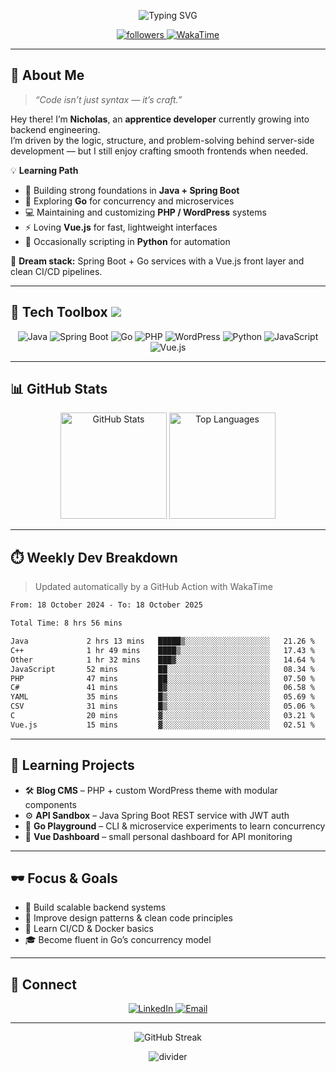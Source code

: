 <!-- Hero -->
<p align="center">
  <img src="https://readme-typing-svg.demolab.com?font=Fira+Code&weight=600&size=28&duration=2800&pause=800&center=true&vCenter=true&color=EF4444&width=700&lines=Hey%2C+I'm+Nicholas+Signore+%F0%9F%91%8B;Apprentice+Backend+Developer;Crafting+APIs+and+clean+code;Learning+Go%2C+Vue+%26+SpringBoot" alt="Typing SVG">
</p>

<p align="center">
  <a href="https://github.com/nicholassignore">
    <img alt="followers" src="https://img.shields.io/github/followers/nicholassignore?logo=github&style=for-the-badge&color=ef4444&labelColor=0d1117">
  </a>
  <a href="https://wakatime.com/@nicholassignore">
    <img alt="WakaTime" src="https://img.shields.io/badge/WakaTime-active-7f1d1d?style=for-the-badge&logo=wakatime&logoColor=white&labelColor=0d1117">
  </a>
</p>

---

## 🧠 About Me

> *“Code isn’t just syntax — it’s craft.”*

Hey there! I’m **Nicholas**, an **apprentice developer** currently growing into backend engineering.  
I’m driven by the logic, structure, and problem-solving behind server-side development — but I still enjoy crafting smooth frontends when needed.

💡 **Learning Path**
- 🌱 Building strong foundations in **Java + Spring Boot**
- 🧰 Exploring **Go** for concurrency and microservices
- 💻 Maintaining and customizing **PHP / WordPress** systems
- ⚡ Loving **Vue.js** for fast, lightweight interfaces
- 🐍 Occasionally scripting in **Python** for automation

💬 **Dream stack:** Spring Boot + Go services with a Vue.js front layer and clean CI/CD pipelines.

---

## 🧩 Tech Toolbox <img src="https://img.shields.io/badge/-%20-ef4444?style=flat-square&labelColor=0d1117">
<p align="center">
  <img alt="Java" src="https://img.shields.io/badge/Java-E76F00?logo=openjdk&logoColor=white&style=for-the-badge&labelColor=0d1117">
  <img alt="Spring Boot" src="https://img.shields.io/badge/Spring%20Boot-6DB33F?logo=springboot&logoColor=white&style=for-the-badge&labelColor=0d1117">
  <img alt="Go" src="https://img.shields.io/badge/Go-00ADD8?logo=go&logoColor=white&style=for-the-badge&labelColor=0d1117">
  <img alt="PHP" src="https://img.shields.io/badge/PHP-777BB4?logo=php&logoColor=white&style=for-the-badge&labelColor=0d1117">
  <img alt="WordPress" src="https://img.shields.io/badge/WordPress-21759B?logo=wordpress&logoColor=white&style=for-the-badge&labelColor=0d1117">
  <img alt="Python" src="https://img.shields.io/badge/Python-3776AB?logo=python&logoColor=FFD43B&style=for-the-badge&labelColor=0d1117">
  <img alt="JavaScript" src="https://img.shields.io/badge/JavaScript-F7DF1E?logo=javascript&logoColor=black&style=for-the-badge&labelColor=0d1117">
  <img alt="Vue.js" src="https://img.shields.io/badge/Vue.js-42B883?logo=vue.js&logoColor=white&style=for-the-badge&labelColor=0d1117">
</p>

---

## 📊 GitHub Stats

<p align="center">
  <img
    height="170"
    alt="GitHub Stats"
    src="https://github-readme-stats.vercel.app/api?username=nicholassignore&show_icons=true&hide_border=true&title_color=ef4444&icon_color=dc2626&text_color=cccccc&bg_color=0d1117"
  />
  <img
    height="170"
    alt="Top Languages"
    src="https://github-readme-stats.vercel.app/api/top-langs/?username=nicholassignore&layout=compact&hide_border=true&title_color=ef4444&text_color=cccccc&bg_color=0d1117"
  />
</p>

---

## ⏱️ Weekly Dev Breakdown

> Updated automatically by a GitHub Action with WakaTime

<!--START_SECTION:waka-->

```txt
From: 18 October 2024 - To: 18 October 2025

Total Time: 8 hrs 56 mins

Java             2 hrs 13 mins   █████▒░░░░░░░░░░░░░░░░░░░   21.26 %
C++              1 hr 49 mins    ████▒░░░░░░░░░░░░░░░░░░░░   17.43 %
Other            1 hr 32 mins    ███▓░░░░░░░░░░░░░░░░░░░░░   14.64 %
JavaScript       52 mins         ██░░░░░░░░░░░░░░░░░░░░░░░   08.34 %
PHP              47 mins         ██░░░░░░░░░░░░░░░░░░░░░░░   07.50 %
C#               41 mins         █▓░░░░░░░░░░░░░░░░░░░░░░░   06.58 %
YAML             35 mins         █▒░░░░░░░░░░░░░░░░░░░░░░░   05.69 %
CSV              31 mins         █▒░░░░░░░░░░░░░░░░░░░░░░░   05.06 %
C                20 mins         ▓░░░░░░░░░░░░░░░░░░░░░░░░   03.21 %
Vue.js           15 mins         ▓░░░░░░░░░░░░░░░░░░░░░░░░   02.51 %
```

<!--END_SECTION:waka-->

---

## 🧭 Learning Projects

- 🛠️ **Blog CMS** – PHP + custom WordPress theme with modular components  
- ⚙️ **API Sandbox** – Java Spring Boot REST service with JWT auth  
- 🧪 **Go Playground** – CLI & microservice experiments to learn concurrency  
- 🎨 **Vue Dashboard** – small personal dashboard for API monitoring  

---

## 🕶️ Focus & Goals

- 🧱 Build scalable backend systems  
- 🧭 Improve design patterns & clean code principles  
- 🚀 Learn CI/CD & Docker basics  
- 🎓 Become fluent in Go’s concurrency model  

---

## 🔗 Connect

<p align="center">
  <a href="https://www.linkedin.com/in/nicholassignore/">
    <img alt="LinkedIn" src="https://img.shields.io/badge/LinkedIn-connect-ef4444?style=for-the-badge&logo=linkedin&logoColor=white&labelColor=0d1117">
  </a>
  <a href="mailto:youremail@example.com">
    <img alt="Email" src="https://img.shields.io/badge/Email-me-b91c1c?style=for-the-badge&logo=gmail&logoColor=white&labelColor=0d1117">
  </a>
</p>

---

<p align="center">
  <img
    alt="GitHub Streak"
    src="https://streak-stats.demolab.com?user=nicholassignore&hide_border=true&ring=ef4444&fire=ef4444&currStreakLabel=fca5a5&background=0D1117&sideNums=cccccc&sideLabels=cccccc&dates=777777"
  />
</p>

<p align="center">
  <img alt="divider" src="https://img.shields.io/badge/-%20-ef4444?style=for-the-badge&labelColor=0d1117">
</p>
